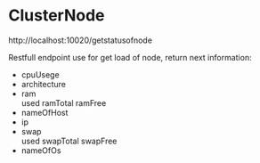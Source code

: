 # ClusterNode 
http://localhost:10020/getstatusofnode

Restfull endpoint use for get load of node, return next information:
- cpuUsege
- architecture	
- ram	
    used
    ramTotal
    ramFree	
- nameOfHost
- ip	
- swap	
    used
    swapTotal
    swapFree
- nameOfOs

